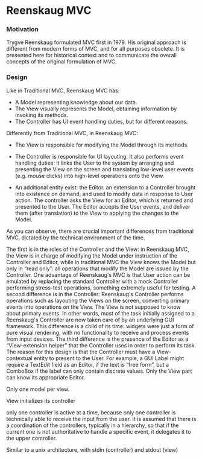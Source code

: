 # Reenskaug MVC

### Motivation

Trygve Reenskaug formulated MVC first in 1979. His original approach is
different from modern forms of MVC, and for all purposes obsolete. It is
presented here for historical context and to communicate the overall concepts
of the original formulation of MVC.

### Design

Like in Traditional MVC, Reenskaug MVC has:
- A Model representing knowledge about our data. 
- The View visually represents the Model, obtaining information by invoking 
  its methods. 
- The Controller has UI event handling duties, but for different reasons.

Differently from Traditional MVC, in Reenskaug MVC:

- The View is responsible for modifying the Model through its methods. 
- The Controller is responsible for UI layouting. It also performs
  event handling duties: it links the
  User to the system by arranging and presenting the View on the screen and
translating low-level user events (e.g. mouse clicks) into high-level
operations onto the View.  

- An additional entity exist: the Editor.  an extension to a Controller brought
into existence on demand, and used to modify data in response to User action.
The controller asks the View for an Editor, which is returned and presented to
the User. The Editor accepts the User events, and deliver them (after
translation) to the View to applying the changes to the Model.  


As you can observe, there are crucial important differences from traditional MVC,
dictated by the technical environment of the time.

The first is in the roles of the Controller
and the View: in Reenskaug MVC, the View is in charge of modifying the Model
under instruction of the Controller and Editor, while in traditional MVC the
View knows the Model but only in “read only”: all operations that modify the
Model are issued by the Controller.  One advantage of Reenskaug's MVC is that
User action can be emulated by replacing the standard Controller with a mock
Controller performing stress-test operations, something extremely useful for
testing. 
A second difference is in the Controller: Reenskaug's Controller performs
operations such as layouting the Views on the screen, converting primary events
into operations on the View. The View is not supposed to know about primary
events. In other words, most of the task initially assigned to a Reenskaug's
Controller are now taken care of by an underlying GUI framework. This
difference is a child of its time: widgets were just a form of pure visual
rendering, with no functionality to receive and process events from input
devices.  The third difference is the presence of the Editor as a
“View-extension helper” that the Controller uses in order to perform its task.
The reason for this design is that the Controller must have a View-contextual
entity to present to the User. For example, a GUI Label might require a
TextEdit field as an Editor, if the text is “free form”, but a ComboBox if the
label can only contain discrete values. Only the View part can know its
appropriate Editor.

Only one model per view.

View initializes its controller

only one controller is active at a time, because only one controller is technically
able to receive the input from the user. It is assumed that there is a coordination
of the controllers, typically in a hierarchy, so that if the current one is not authoritative
to handle a specific event, it delegates it to the upper controller.

Similar to a unix architecture, with stdin (controller) and stdout (view)
